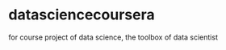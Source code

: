 datasciencecoursera
===================

for course project of data science, the toolbox of data scientist

